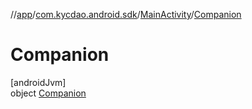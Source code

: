 //[app](../../../../index.md)/[com.kycdao.android.sdk](../../index.md)/[MainActivity](../index.md)/[Companion](index.md)

# Companion

[androidJvm]\
object [Companion](index.md)
